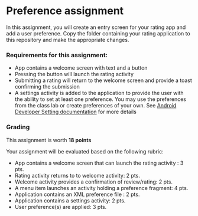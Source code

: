 # Preference assignment

In this assignment, you will create an entry screen for your rating app and add a user preference.   Copy the folder containing your rating application to this repository and make the appropriate changes.

### Requirements for this assignment:
- App contains a welcome screen with text and a button
- Pressing the button will launch the rating activity
- Submitting a rating will return to the welcome screen and provide a  toast confirming the submission
- A settings activity is added to the application to provide the user with the ability to set at least one preference.  You may use the preferences from the class lab or create preferences of your own.  See [Android Developer Setting documentation](https://developer.android.com/guide/topics/ui/settings.html) for more details

### Grading

This assignment is worth **18 points**

Your assignment will be evaluated based on the following rubric:
- App contains a welcome screen that can launch the rating activity : 3 pts.
- Rating activity returns to to welcome activity: 2 pts.
- Welcome activity provides a confirmation of review/rating: 2 pts.
- A menu item launches an activity holding a preference fragment: 4 pts.
- Application contains an XML preference file : 2 pts.
- Application contains a settings activity: 2 pts.
- User preference(s) are applied: 3 pts.
